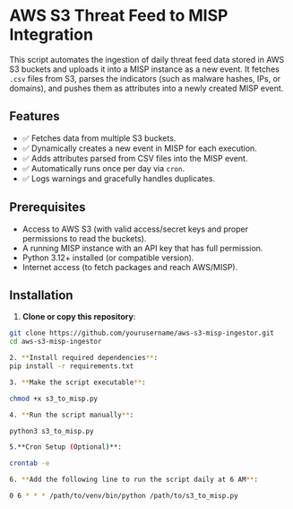 # AWS S3 Threat Feed to MISP Integration

This script automates the ingestion of daily threat feed data stored in AWS S3 buckets and uploads it into a MISP instance as a new event. It fetches `.csv` files from S3, parses the indicators (such as malware hashes, IPs, or domains), and pushes them as attributes into a newly created MISP event.

## Features

- ✅ Fetches data from multiple S3 buckets.
- ✅ Dynamically creates a new event in MISP for each execution.
- ✅ Adds attributes parsed from CSV files into the MISP event.
- ✅ Automatically runs once per day via `cron`.
- ✅ Logs warnings and gracefully handles duplicates.

## Prerequisites

- Access to AWS S3 (with valid access/secret keys and proper permissions to read the buckets).
- A running MISP instance with an API key that has full permission.
- Python 3.12+ installed (or compatible version).
- Internet access (to fetch packages and reach AWS/MISP).

## Installation

1. **Clone or copy this repository**:

```bash
git clone https://github.com/yourusername/aws-s3-misp-ingestor.git
cd aws-s3-misp-ingestor

2. **Install required dependencies**:
pip install -r requirements.txt

3. **Make the script executable**:

chmod +x s3_to_misp.py

4. **Run the script manually**:

python3 s3_to_misp.py

5.**Cron Setup (Optional)**:

crontab -e

6. **Add the following line to run the script daily at 6 AM**:

0 6 * * * /path/to/venv/bin/python /path/to/s3_to_misp.py
